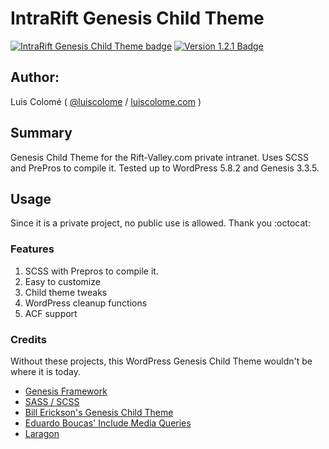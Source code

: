 # IntraRift Genesis Child Theme

[![IntraRift Genesis Child Theme badge][changelog-badge]][changelog] [![Version 1.2.1 Badge][version-badge]][changelog]

## Author:

Luis Colomé ( [@luiscolome](https://twitter.com/luiscolome) / [luiscolome.com](https://luiscolome.com) )

## Summary

Genesis Child Theme for the Rift-Valley.com private intranet. Uses SCSS and PrePros to compile it. Tested up to WordPress 5.8.2 and Genesis 3.3.5.

## Usage

Since it is a private project, no public use is allowed. Thank you :octocat:

### Features

1. SCSS with Prepros to compile it.
2. Easy to customize
4. Child theme tweaks
5. WordPress cleanup functions
6. ACF support

### Credits

Without these projects, this WordPress Genesis Child Theme wouldn't be where it is today.

* [Genesis Framework](http://my.studiopress.com/themes/genesis/)
* [SASS / SCSS](http://sass-lang.com/)
* [Bill Erickson's Genesis Child Theme](https://github.com/billerickson/BE-Genesis-Child)
* [Eduardo Boucas' Include Media Queries](https://eduardoboucas.github.io/include-media/)
* [Laragon](https://laragon.org/)

[changelog]: ./CHANGELOG.md
[changelog-badge]: https://img.shields.io/badge/Changelog-IntraRift%20Genesis%20Child%20Theme%20v1.2.1-orange
[version-badge]: https://img.shields.io/badge/version-1.2.1-informational.svg